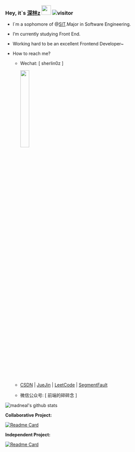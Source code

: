 ### Hey, it\`s [深林z](https://juejin.cn/user/2340212367169069) <img src="https://raw.githubusercontent.com/MartinHeinz/MartinHeinz/master/wave.gif" width="30px">  ![visitor](https://visitor-badge.glitch.me/badge?page_id=sherlinz0/sherlinz0)

- I\`m a sophomore of @[SIT](https://www.sit.edu.cn/).Major in Software Engineering.
- I’m currently studying Front End.
- Working hard to be an excellent Frontend Developer~
- How to reach me?

  - Wechat: [ sherlin0z ]
  
    <image width = '25%' height ='25%' src ="https://gitee.com/sherlinz0/img-storage/raw/master/WeChat.jpg"></image>

  - [CSDN](https://blog.csdn.net/weixin_49640747?type=blog) | [JueJin](https://juejin.cn/user/2340212367169069) | [LeetCode](https://leetcode-cn.com/u/sherlinz0/) | [SegmentFault](https://segmentfault.com/u/sherlinz0)
  - 微信公众号: [ 前端的碎碎念 ]

![madneal's github stats](https://github-readme-stats.vercel.app/api?username=sherlinz0&show_icons=true&theme=radical)

**Collaborative Project:**

[![Readme Card](https://github-readme-stats.vercel.app/api/pin/?username=sherlinz0&repo=kite-microapp)](https://github.com/SIT-kite/kite-microapp)

**Independent Project:**

[![Readme Card](https://github-readme-stats.vercel.app/api/pin/?username=sherlinz0&repo=web-music)](https://github.com/sherlinz0/web-music)
